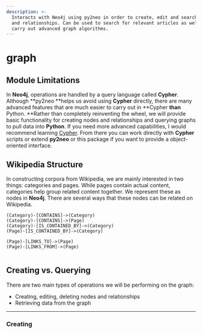 ```yaml
---
description: >-
  Interacts with Neo4j using py2neo in order to create, edit and search nodes
  and relationships. Can be used to search for relevant articles as well as
  carry out advanced graph algorithms.
---
```


# graph

## Module Limitations

In **Neo4j**, operations are handled by a query language called **Cypher**. Although **py2neo **helps us avoid using **Cypher** directly, there are many advanced features that are much easier to carry out in **Cypher **than** Python. **Rather than completely reinventing the wheel, we will provide basic functionality for creating nodes and relationships and querying graphs to pull data into **Python**. If you need more advanced capabilities, I would recommend learning [Cypher](../../../overview/dependencies/neo4j.md). From there you can work directly with **Cypher** scripts or extend **py2neo** or this package if you want to provide a object-oriented interface.

## Wikipedia Structure

In constructing corpora from Wikipedia, we are mainly interested in two things: categories and pages. While pages contain actual content, categories help group related content together. We represent these as nodes in **Neo4j**. There are several ways that these nodes can be related on Wikipedia. 

```text
(Category)-[CONTAINS]->(Category)
(Category)-[CONTAINS]->(Page)
(Category)-[IS_CONTAINED_BY]->(Category)
(Page)-[IS_CONTAINED_BY]->(Category)

(Page)-[LINKS_TO]->(Page)
(Page)-[LINKS_FROM]->(Page)


```





## Creating vs. Querying

There are two main types of operations we will be performing on the graph:

* Creating, editing, deleting nodes and relationships
* Retrieving data from the graph

** **

### Creating







